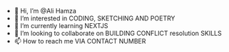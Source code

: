 - 👋 Hi, I’m @Ali Hamza
- 👀 I’m interested in CODING, SKETCHING AND POETRY
- 🌱 I’m currently learning NEXTJS
- 💞️ I’m looking to collaborate on BUILDING CONFLICT resolution SKILLS
- 📫 How to reach me VIA CONTACT NUMBER

<!---
RoyalAttacker/RoyalAttacker is a ✨ special ✨ repository because its `README.md` (this file) appears on your GitHub profile.
You can click the Preview link to take a look at your changes.
--->
